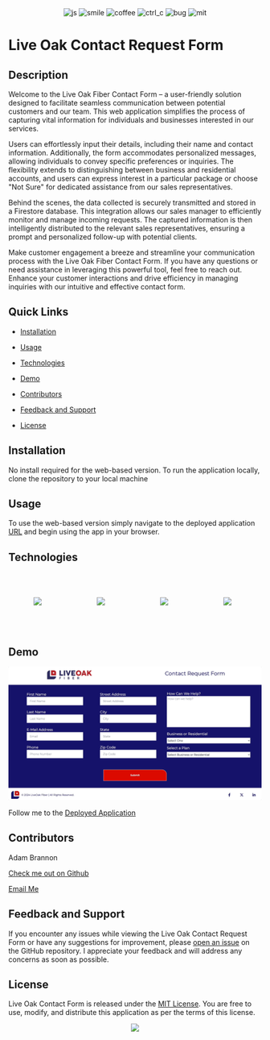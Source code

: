 <div align="center">
<img src="https://forthebadge.com/images/badges/made-with-javascript.svg" alt="js">
<img src="https://forthebadge.com/images/badges/makes-people-smile.svg" alt="smile">
<img src="https://forthebadge.com/images/badges/powered-by-coffee.svg" alt="coffee">
<img src="https://forthebadge.com/images/badges/ctrl-c-ctrl-v.svg" alt="ctrl_c">
<img src="https://forthebadge.com/images/badges/not-a-bug-a-feature.svg" alt="bug">
<img src="https://forthebadge.com/images/badges/license-mit.svg" alt="mit">

</div>

          
          
# Live Oak Contact Request Form

## Description
Welcome to the Live Oak Fiber Contact Form – a user-friendly solution designed to facilitate seamless communication between potential customers and our team. This web application simplifies the process of capturing vital information for individuals and businesses interested in our services.

Users can effortlessly input their details, including their name and contact information. Additionally, the form accommodates personalized messages, allowing individuals to convey specific preferences or inquiries. The flexibility extends to distinguishing between business and residential accounts, and users can express interest in a particular package or choose "Not Sure" for dedicated assistance from our sales representatives.

Behind the scenes, the data collected is securely transmitted and stored in a Firestore database. This integration allows our sales manager to efficiently monitor and manage incoming requests. The captured information is then intelligently distributed to the relevant sales representatives, ensuring a prompt and personalized follow-up with potential clients.

Make customer engagement a breeze and streamline your communication process with the Live Oak Fiber Contact Form. If you have any questions or need assistance in leveraging this powerful tool, feel free to reach out. Enhance your customer interactions and drive efficiency in managing inquiries with our intuitive and effective contact form.



## Quick Links

- [Installation](#installation)
  
- [Usage](#usage)

- [Technologies](#technologies)

- [Demo](#demo)
  
- [Contributors](#contributors)
  
- [Feedback and Support](#feedback-and-support)
  
- [License](#license)

## Installation

No install required for the web-based version. To run the application locally, clone the repository to your local machine

## Usage

To use the web-based version simply navigate to the deployed application [URL](https://live-oak-form.vercel.app/) and begin using the app in your browser.


## Technologies

<div style="display:flex; align-items:center">
<img src="https://cdn.jsdelivr.net/gh/devicons/devicon/icons/javascript/javascript-original.svg" style="width:100px;height:auto;padding:50px;"/>
<img src="https://cdn.jsdelivr.net/gh/devicons/devicon/icons/react/react-original.svg" style="width:100px;height:auto;padding:50px;"/>
<img src="https://cdn.jsdelivr.net/gh/devicons/devicon/icons/tailwindcss/tailwindcss-plain.svg" style="width:100px;height:auto;padding:50px;color:white;"/>
<img src="https://cdn.jsdelivr.net/gh/devicons/devicon/icons/firebase/firebase-plain-wordmark.svg" style="width:100px;height:auto;padding:50px;"/>
</div>          


## Demo


<img src="./src/assets/images/formGif.gif" style="width:900px;height:auto">

Follow me to the [Deployed Application](https://live-oak-form.vercel.app/)


## Contributors
Adam Brannon

[Check me out on Github](https://github.com/adam-brannon09)

[Email Me](mailto:adam.brannon09@icloud.com)


## Feedback and Support

If you encounter any issues while viewing the Live Oak Contact Request Form or have any suggestions for improvement, please [open an issue](https://github.com/adam-brannon09/liveOakForm/issues) on the GitHub repository. I appreciate your feedback and will address any concerns as soon as possible.

## License

Live Oak Contact Form is released under the [MIT License](https://opensource.org/licenses/MIT). You are free to use, modify, and distribute this application as per the terms of this license.


<div align="center">
    <img src="https://forthebadge.com/images/badges/built-by-developers.svg" />
</div>